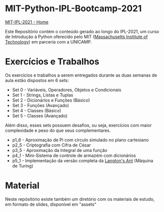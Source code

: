 # MIT-Python-IPL-Bootcamp-2021
[MIT-IPL-2021 - Home](http://web.mit.edu/~armelin/python_intro_iap/index.html)

Este Repositório contém o conteúdo gerado ao longo do IPL-2021, um curso de Introdução à Python oferecido pelo MIT ([Massachusetts Institute of Technology](https://www.mit.edu/)) em parceria com a UNICAMP.

# Exercícios e Trabalhos
Os exercícios e trabalhos a serem entregados durante as duas semanas de aula estão dispostos em 6 sets:
- Set 0 - Variáveis, Operadores,  Objetos e Condicionais
- Set 1 - Strings, Listas e Tuplas
- Set 2 - Dicionários e Funções (Básico)
- Set 3 - Funções (Avançado)
- Set 4 - Classes (Básico)
- Set 5 - Classes (Avançado)

Além disso, esses sets possuem desafios, ou seja, exercícios com maior complexidade e peso do que seus complementares.
- p1_6 - Aproximação de Pi com círculo simulado no plano cartesiano
- p2_5 - Criptografia com Cifra de César
- p3_5 - Aproximação da Integral de uma função
- p4_1 - Mini-Sistema de controle de armazém com dicionários
- p5_1 - Implementação da versão completa da [Langton's Ant](https://pt.wikipedia.org/wiki/Formiga_de_Langton) (Máquina de Turing)

# Material
Neste repósitório existe também um diretório com os materiais de estudo, em formato de slides, disponível em "assets"
